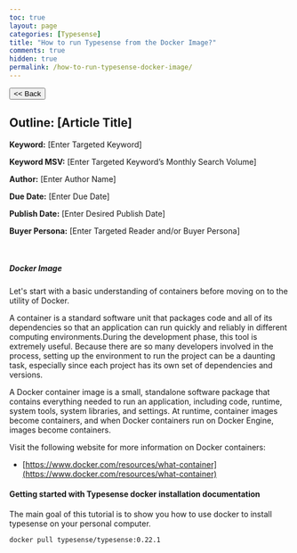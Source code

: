 ```yaml
---
toc: true
layout: page
categories: [Typesense]
title: "How to run Typesense from the Docker Image?"
comments: true
hidden: true
permalink: /how-to-run-typesense-docker-image/
---
```


<button class="back-button" onclick="window.history.back()"><< Back</button>

## Outline: [Article Title]

**Keyword:** [Enter Targeted Keyword]

**Keyword MSV:** [Enter Targeted Keyword’s Monthly Search Volume]

**Author:** [Enter Author Name]

**Due Date:** [Enter Due Date]

**Publish Date:** [Enter Desired Publish Date]

**Buyer Persona:** [Enter Targeted Reader and/or Buyer Persona]

<br>

##### Docker Image

Let's start with a basic understanding of containers before moving on to the utility of Docker.

A container is a standard software unit that packages code and all of its dependencies so that an application can run quickly and reliably in different computing environments.During the development phase, this tool is extremely useful. Because there are so many developers involved in the process, setting up the environment to run the project can be a daunting task, especially since each project has its own set of dependencies and versions.

A Docker container image is a small, standalone software package that contains everything needed to run an application, including code, runtime, system tools, system libraries, and settings. At runtime, container images become containers, and when Docker containers run on Docker Engine, images become containers.

Visit the following website for more information on Docker containers:

- [https://www.docker.com/resources/what-container](https://www.docker.com/resources/what-container)

#### Getting started with Typesense docker installation documentation

The main goal of this tutorial is to show you how to use docker to install typesense on your personal computer.

```bash
docker pull typesense/typesense:0.22.1
```
